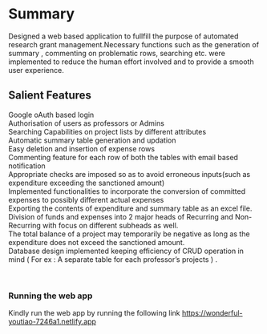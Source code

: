 # Summary

Designed a web based application to fullfill the purpose of automated research grant management.Necessary functions such as the generation of summary , commenting on problematic rows, searching etc. were implemented to reduce the human effort involved and to provide a smooth user experience.

## Salient Features

Google oAuth based login <br>
Authorisation of users as professors or Admins <br>
Searching Capabilities on project lists by different attributes <br>
Automatic summary table generation and updation <br>
Easy deletion and insertion of expense rows <br>
Commenting feature for each row of both the tables with email based notification <br>
Appropriate checks are imposed so as to avoid erroneous inputs(such as expenditure exceeding the sanctioned amount) <br>
Implemented functionalities to incorporate the conversion of committed expenses to possibly different actual expenses <br>
Exporting the contents of expenditure and summary table as an excel file. <br>
Division of funds and expenses into 2 major heads of Recurring and Non-Recurring with focus on different subheads as well. <br>
The total balance of a project may temporarily be negative as long as the expenditure does not exceed the sanctioned amount. <br>
Database design implemented keeping efficiency of CRUD operation in mind ( For ex : A separate table for each professor’s projects  ) . <br>

<br>

### Running the web app
Kindly run the web app by running the following link
https://wonderful-youtiao-7246a1.netlify.app

